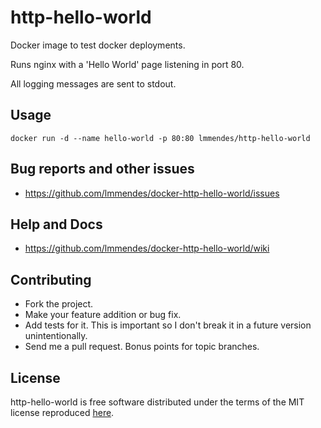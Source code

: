 # http-hello-world

Docker image to test docker deployments.

Runs nginx with a 'Hello World' page listening in port 80.

All logging messages are sent to stdout.

## Usage

    docker run -d --name hello-world -p 80:80 lmmendes/http-hello-world

## Bug reports and other issues

* https://github.com/lmmendes/docker-http-hello-world/issues

## Help and Docs

* https://github.com/lmmendes/docker-http-hello-world/wiki

## Contributing

* Fork the project.
* Make your feature addition or bug fix.
* Add tests for it. This is important so I don't break it in a future version unintentionally.
* Send me a pull request. Bonus points for topic branches.

## License

http-hello-world is free software distributed under the terms of the MIT license reproduced [here](http://opensource.org/licenses/mit-license.html).
